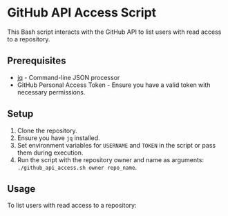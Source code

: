 # GitHub API Access Script

This Bash script interacts with the GitHub API to list users with read access to a repository.

## Prerequisites

- [jq](https://stedolan.github.io/jq/) - Command-line JSON processor
- GitHub Personal Access Token - Ensure you have a valid token with necessary permissions.

## Setup

1. Clone the repository.
2. Ensure you have `jq` installed.
3. Set environment variables for `USERNAME` and `TOKEN` in the script or pass them during execution.
4. Run the script with the repository owner and name as arguments: `./github_api_access.sh owner repo_name`.

## Usage

To list users with read access to a repository:
